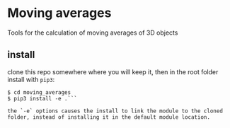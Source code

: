 # Moving averages

Tools for the calculation of moving averages of 3D objects

## install
clone this repo somewhere where you will keep it, then in the root folder install with `pip3`:

```
$ cd moving_averages
$ pip3 install -e .```

the `-e` options causes the install to link the module to the cloned folder, instead of installing it in the default module location.
